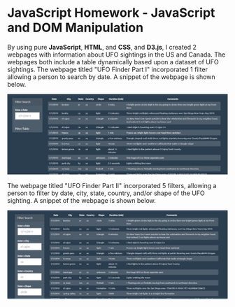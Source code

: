 <!-- # javascript-challenge -->
# JavaScript Homework - JavaScript and DOM Manipulation

By using pure **JavaScript**, **HTML**, and **CSS**, and **D3.js**, I created 2 webpages with information about UFO sightings in the US and Canada. The webpages both include a table dynamically based upon a dataset of UFO sightings. The webpage titled "UFO Finder Part I" incorporated 1 filter allowing a person to search by date. A snippet of the webpage is shown below.

![](UFO-level-1/static/images/UFO_level_1.PNG)

The webpage titled "UFO Finder Part II" incorporated 5 filters, allowing a person to filter by date, city, state, country, and/or shape of the UFO sighting. A snippet of the webpage is shown below.

![](UFO-level-2/static/images/UFO_level_2.PNG)